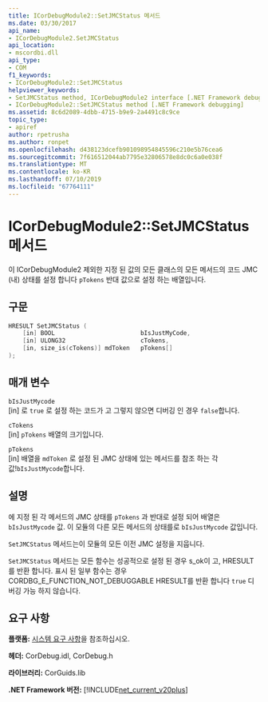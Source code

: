 ```yaml
---
title: ICorDebugModule2::SetJMCStatus 메서드
ms.date: 03/30/2017
api_name:
- ICorDebugModule2.SetJMCStatus
api_location:
- mscordbi.dll
api_type:
- COM
f1_keywords:
- ICorDebugModule2::SetJMCStatus
helpviewer_keywords:
- SetJMCStatus method, ICorDebugModule2 interface [.NET Framework debugging]
- ICorDebugModule2::SetJMCStatus method [.NET Framework debugging]
ms.assetid: 8c6d2089-4dbb-4715-b9e9-2a4491c8c9ce
topic_type:
- apiref
author: rpetrusha
ms.author: ronpet
ms.openlocfilehash: d438123dcefb901098954845596c210e5b76cea6
ms.sourcegitcommit: 7f616512044ab7795e32806578e8dc0c6a0e038f
ms.translationtype: MT
ms.contentlocale: ko-KR
ms.lasthandoff: 07/10/2019
ms.locfileid: "67764111"
---
```

# <a name="icordebugmodule2setjmcstatus-method"></a>ICorDebugModule2::SetJMCStatus 메서드
이 ICorDebugModule2 제외한 지정 된 값의 모든 클래스의 모든 메서드의 코드 JMC (내) 상태를 설정 합니다 `pTokens` 반대 값으로 설정 하는 배열입니다.  
  
## <a name="syntax"></a>구문  
  
```cpp  
HRESULT SetJMCStatus (  
    [in] BOOL                        bIsJustMyCode,  
    [in] ULONG32                     cTokens,  
    [in, size_is(cTokens)] mdToken   pTokens[]  
);  
```  
  
## <a name="parameters"></a>매개 변수  
 `bIsJustMycode`  
 [in] 로 `true` 로 설정 하는 코드가 고 그렇지 않으면 디버깅 인 경우 `false`합니다.  
  
 `cTokens`  
 [in] `pTokens` 배열의 크기입니다.  
  
 `pTokens`  
 [in] 배열을 `mdToken` 로 설정 된 JMC 상태에 있는 메서드를 참조 하는 각 값!`bIsJustMycode`합니다.  
  
## <a name="remarks"></a>설명  
 에 지정 된 각 메서드의 JMC 상태를 `pTokens` 과 반대로 설정 되어 배열은 `bIsJustMycode` 값. 이 모듈의 다른 모든 메서드의 상태를로 `bIsJustMycode` 값입니다.  
  
 `SetJMCStatus` 메서드는이 모듈의 모든 이전 JMC 설정을 지웁니다.  
  
 `SetJMCStatus` 메서드는 모든 함수는 성공적으로 설정 된 경우 s_ok이 고, HRESULT를 반환 합니다. 표시 된 일부 함수는 경우 CORDBG_E_FUNCTION_NOT_DEBUGGABLE HRESULT를 반환 합니다 `true` 디버깅 가능 하지 않습니다.  
  
## <a name="requirements"></a>요구 사항  
 **플랫폼:** [시스템 요구 사항](../../../../docs/framework/get-started/system-requirements.md)을 참조하십시오.  
  
 **헤더:** CorDebug.idl, CorDebug.h  
  
 **라이브러리:** CorGuids.lib  
  
 **.NET Framework 버전:** [!INCLUDE[net_current_v20plus](../../../../includes/net-current-v20plus-md.md)]
